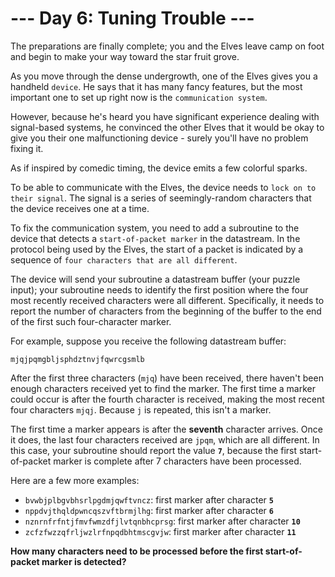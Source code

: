 # --- Day 6: Tuning Trouble ---
The preparations are finally complete; you and the Elves leave camp on foot and begin to make your way toward the star fruit grove.

As you move through the dense undergrowth, one of the Elves gives you a handheld `device`. He says that it has many fancy features, but the most important one to set up right now is the `communication system`.

However, because he's heard you have significant experience dealing with signal-based systems, he convinced the other Elves that it would be okay to give you their one malfunctioning device - surely you'll have no problem fixing it.

As if inspired by comedic timing, the device emits a few colorful sparks.

To be able to communicate with the Elves, the device needs to `lock on to their signal`. The signal is a series of seemingly-random characters that the device receives one at a time.

To fix the communication system, you need to add a subroutine to the device that detects a `start-of-packet marker` in the datastream. In the protocol being used by the Elves, the start of a packet is indicated by a sequence of `four characters that are all different`.

The device will send your subroutine a datastream buffer (your puzzle input); your subroutine needs to identify the first position where the four most recently received characters were all different. Specifically, it needs to report the number of characters from the beginning of the buffer to the end of the first such four-character marker.

For example, suppose you receive the following datastream buffer:

```
mjqjpqmgbljsphdztnvjfqwrcgsmlb
```

After the first three characters (`mjq`) have been received, there haven't been enough characters received yet to find the marker. The first time a marker could occur is after the fourth character is received, making the most recent four characters `mjqj`. Because `j` is repeated, this isn't a marker.

The first time a marker appears is after the **seventh** character arrives. Once it does, the last four characters received are `jpqm`, which are all different. In this case, your subroutine should report the value **`7`**, because the first start-of-packet marker is complete after 7 characters have been processed.

Here are a few more examples:

- ```bvwbjplbgvbhsrlpgdmjqwftvncz```: first marker after character **`5`**
- ```nppdvjthqldpwncqszvftbrmjlhg```: first marker after character **`6`**
- ```nznrnfrfntjfmvfwmzdfjlvtqnbhcprsg```: first marker after character **`10`**
- ```zcfzfwzzqfrljwzlrfnpqdbhtmscgvjw```: first marker after character **`11`**

**How many characters need to be processed before the first start-of-packet marker is detected?**
